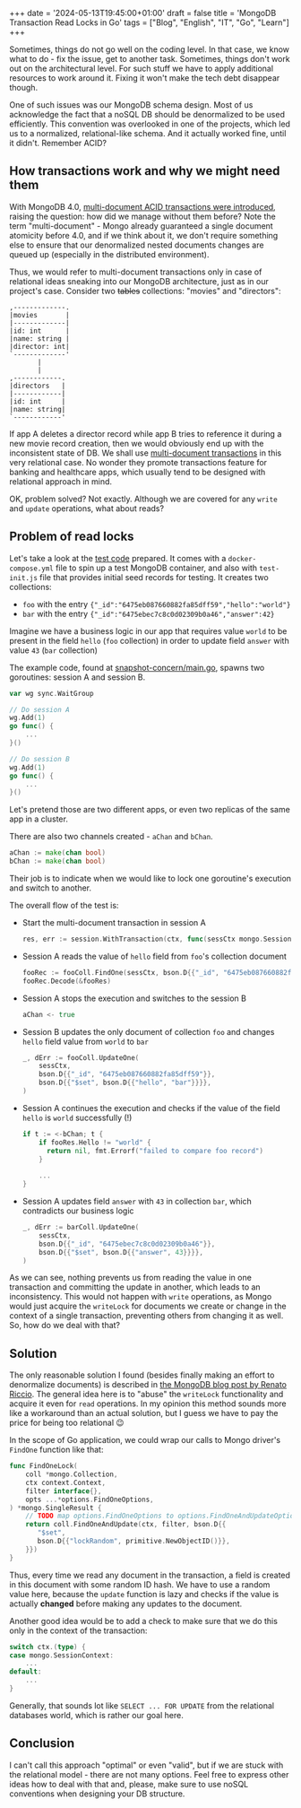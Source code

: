 +++
date = '2024-05-13T19:45:00+01:00'
draft = false
title = 'MongoDB Transaction Read Locks in Go'
tags = ["Blog", "English", "IT", "Go", "Learn"]
+++

Sometimes, things do not go well on the coding level. In that case, we know what to do - fix the issue, get to another task. Sometimes, things don't work out on the architectural level. For such stuff we have to apply additional resources to work around it. Fixing it won't make the tech debt disappear though.

One of such issues was our MongoDB schema design. Most of us acknowledge the fact that a noSQL DB should be denormalized to be used efficiently. This convention was overlooked in one of the projects, which led us to a normalized, relational-like schema. And it actually worked fine, until it didn't. Remember ACID?

<!--more-->

## How transactions work and why we might need them

With MongoDB 4.0, [multi-document ACID transactions were introduced](https://www.mongodb.com/products/capabilities/transactions), raising the question: how did we manage without them before? Note the term "multi-document" - Mongo already guaranteed a single document atomicity before 4.0, and if we think about it, we don't require something else to ensure that our denormalized nested documents changes are queued up (especially in the distributed environment).

Thus, we would refer to multi-document transactions only in case of relational ideas sneaking into our MongoDB architecture, just as in our project's case. Consider two ~~tables~~ collections: "movies" and "directors":

```
,-------------.
|movies       |
|-------------|
|id: int      |
|name: string |
|director: int|
`-------------'
       |       
       |       
,------------. 
|directors   | 
|------------| 
|id: int     | 
|name: string| 
`------------'
```

If app A deletes a director record while app B tries to reference it during a new movie record creation, then we would obviously end up with the inconsistent state of DB. We shall use [multi-document transactions](https://www.mongodb.com/docs/manual/core/transactions/) in this very relational case. No wonder they promote transactions feature for banking and healthcare apps, which usually tend to be designed with relational approach in mind.

OK, problem solved? Not exactly. Although we are covered for any `write` and `update` operations, what about reads?

## Problem of read locks

Let's take a look at the [test code](https://github.com/gren236/mongo-transaction-test) prepared. It comes with a `docker-compose.yml` file to spin up a test MongoDB container, and also with `test-init.js` file that provides initial seed records for testing. It creates two collections:

* `foo` with the entry `{"_id":"6475eb087660882fa85dff59","hello":"world"}`
* `bar` with the entry `{"_id":"6475ebec7c8c0d02309b0a46","answer":42}`

Imagine we have a business logic in our app that requires value `world` to be present in the field `hello` (`foo` collection) in order to update field `answer` with value `43` (`bar` collection)

The example code, found at [snapshot-concern/main.go](https://github.com/gren236/mongo-transaction-test/blob/master/snapshot-concern/main.go), spawns two goroutines: session A and session B.

```go
var wg sync.WaitGroup

// Do session A
wg.Add(1)
go func() {
	...
}()

// Do session B
wg.Add(1)
go func() {
	...
}()
```

Let's pretend those are two different apps, or even two replicas of the same app in a cluster.

There are also two channels created - `aChan` and `bChan`.

```go
aChan := make(chan bool)
bChan := make(chan bool)
```

Their job is to indicate when we would like to lock one goroutine's execution and switch to another.

The overall flow of the test is:

* Start the multi-document transaction in session A
  ```go
  res, err := session.WithTransaction(ctx, func(sessCtx mongo.SessionContext) (interface{}, error) {...}
  ```
* Session A reads the value of `hello` field from `foo`'s collection document
  ```go
  fooRec := fooColl.FindOne(sessCtx, bson.D{{"_id", "6475eb087660882fa85dff59"}})
  fooRec.Decode(&fooRes)
  ```
* Session A stops the execution and switches to the session B
  ```go
  aChan <- true
  ```
* Session B updates the only document of collection `foo` and changes `hello` field value from `world` to `bar`
  ```go
  _, dErr := fooColl.UpdateOne(  
      sessCtx,  
      bson.D{{"_id", "6475eb087660882fa85dff59"}},  
      bson.D{{"$set", bson.D{{"hello", "bar"}}}},  
  )
  ```
* Session A continues the execution and checks if the value of the field `hello` is `world` successfully (!)
  ```go
  if t := <-bChan; t {  
      if fooRes.Hello != "world" {  
        return nil, fmt.Errorf("failed to compare foo record")  
      }
      
      ...
  }
  ```
* Session A updates field `answer` with `43` in collection `bar`, which contradicts our business logic
  ```go
  _, dErr := barColl.UpdateOne(  
      sessCtx,  
      bson.D{{"_id", "6475ebec7c8c0d02309b0a46"}},  
      bson.D{{"$set", bson.D{{"answer", 43}}}},  
  )
  ```

As we can see, nothing prevents us from reading the value in one transaction and committing the update in another, which leads to an inconsistency. This would not happen with `write` operations, as Mongo would just acquire the `writeLock` for documents we create or change in the context of a single transaction, preventing others from changing it as well. So, how do we deal with that?

## Solution

The only reasonable solution I found (besides finally making an effort to denormalize documents) is described in [the MongoDB blog post by Renato Riccio](https://www.mongodb.com/blog/post/how-to-select--for-update-inside-mongodb-transactions). The general idea here is to "abuse" the `writeLock` functionality and acquire it even for `read` operations. In my opinion this method sounds more like a workaround than an actual solution, but I guess we have to pay the price for being too relational 😉

In the scope of Go application, we could wrap our calls to Mongo driver's `FindOne` function like that:

```go
func FindOneLock(  
    coll *mongo.Collection,  
    ctx context.Context,  
    filter interface{},  
    opts ...*options.FindOneOptions,  
) *mongo.SingleResult {  
    // TODO map options.FindOneOptions to options.FindOneAndUpdateOptions  
    return coll.FindOneAndUpdate(ctx, filter, bson.D{{  
       "$set",  
       bson.D{{"lockRandom", primitive.NewObjectID()}},  
    }})  
}
```

Thus, every time we read any document in the transaction, a field is created in this document with some random ID hash. We have to use a random value here, because the `update` function is lazy and checks if the value is actually **changed** before making any updates to the document.

Another good idea would be to add a check to make sure that we do this only in the context of the transaction:

```go
switch ctx.(type) {  
case mongo.SessionContext:  
    ...  
default:  
    ...  
}
```

Generally, that sounds lot like `SELECT ... FOR UPDATE` from the relational databases world, which is rather our goal here.

## Conclusion

I can't call this approach "optimal" or even "valid", but if we are stuck with the relational model - there are not many options. Feel free to express other ideas how to deal with that and, please, make sure to use noSQL conventions when designing your DB structure.
